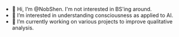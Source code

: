 - 👋 Hi, I’m @NobShen.  I'm not interested in BS'ing around.
- 👀 I’m interested in understanding consciousness as applied to AI.
- 🌱 I’m currently working on various projects to improve qualitative analysis.  

<!---
NobShen/NobShen is a ✨ special ✨ repository because its `README.md` (this file) appears on your GitHub profile.
You can click the Preview link to take a look at your changes.
--->
